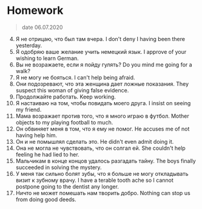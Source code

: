 # Homework

> date 06.07.2020

4. Я не отрицаю, что был там вчера. I don't deny I having been there yesterday.
5. Я одобряю ваше желание учить немецкий язык. I approve of your wishing to learn German.
6. Вы не возражаете, если я пойду гулять? Do you mind me going for a walk?
7. Я не могу не бояться. I can't help being afraid.
8. Они подозревают, что эта женщина дает ложные показания. They suspect this woman of giving false evidence.
9. Продолжайте работать. Keep working.
10. Я настаиваю на том, чтобы повидать моего друга. I insist on seeing my friend.
11. Мама возражает против того, что я много играю в футбол. Mother objects to my playing football to much.
12. Он обвиняет меня в том, что я ему не помог. He accuses me of not having help him.
13. Он и не помышлял сделать это. He didn't even admit doing it.
14. Она не могла не чувствовать, что он солгал ей. She couldn't help feeling he had lied to her.
15. Мальчикам в конце концов удалось разгадать тайну. The boys finally succeeded in solving the mystery.
16. У меня так сильно болят зубы, что я больше не могу откладывать визит к зубному врачу. I have a terable tooth ache so I cannot postpone going to the dentist any longer.
17. Ничто не может помешать нам творить добро. Nothing can stop us from doing good deeds.